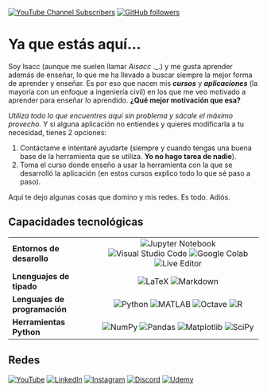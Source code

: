 [![YouTube Channel Subscribers](https://img.shields.io/youtube/channel/subscribers/UCGKAREBRwaA9Ho0bKDcRnZQ)](https://www.youtube.com/@aisacc-me)
[![GitHub followers](https://img.shields.io/github/followers/aisacc)](https://github.com/aisacc)

# Ya que estás aquí...

Soy Isacc (aunque me suelen llamar *Aisacc* ._.) y me gusta aprender además de enseñar, lo que me ha llevado a buscar siempre la mejor forma de aprender y enseñar. Es por eso que nacen mis ***cursos*** y ***aplicaciones*** (la mayoría con un enfoque a ingeniería civil) en los que me veo motivado a aprender para enseñar lo aprendido. **¿Qué mejor motivación que esa?**

*Utiliza todo lo que encuentres aquí sin problema y sácale el máximo provecho.* Y si alguna aplicación no entiendes y quieres modificarla a tu necesidad, tienes 2 opciones:
1. Contáctame e intentaré ayudarte (siempre y cuando tengas una buena base de la herramienta que se utiliza. **Yo no hago tarea de nadie**).
2. Toma el curso donde enseño a usar la herramienta con la que se desarrolló la aplicación (en estos cursos explico todo lo que sé paso a paso).

Aquí te dejo algunas cosas que domino y mis redes. Es todo. Adiós.

## Capacidades tecnológicas
|   |   |
|---|:---:|
|__Entornos de desarollo__| ![Jupyter Notebook](https://img.shields.io/badge/Jupyter-F37626.svg?&style=for-the-badge&logo=Jupyter&logoColor=white) ![Visual Studio Code](https://img.shields.io/badge/Visual%20Studio%20Code-0078d7.svg?style=for-the-badge&logo=visual-studio-code&logoColor=white) ![Google Colab](	https://img.shields.io/badge/Colab-F9AB00?style=for-the-badge&logo=googlecolab&color=525252) ![Live Editor](https://img.shields.io/badge/Live%20Editor-orange?style=for-the-badge)|
|__Lnenguajes de tipado__| ![LaTeX](https://img.shields.io/badge/latex-%23008080.svg?style=for-the-badge&logo=latex&logoColor=white) ![Markdown](https://img.shields.io/badge/markdown-%23000000.svg?style=for-the-badge&logo=markdown&logoColor=white) |
|__Lenguajes de programación__| ![Python](https://img.shields.io/badge/python-3670A0?style=for-the-badge&logo=python&logoColor=ffdd54) ![MATLAB](https://img.shields.io/badge/MATLAB-blue?style=for-the-badge) ![Octave](https://img.shields.io/badge/OCTAVE-darkblue?style=for-the-badge&logo=octave&logoColor=fcd683) ![R](https://img.shields.io/badge/r-%23276DC3.svg?style=for-the-badge&logo=r&logoColor=white) |
|__Herramientas Python__| ![NumPy](https://img.shields.io/badge/numpy-%23013243.svg?style=for-the-badge&logo=numpy&logoColor=white) ![Pandas](https://img.shields.io/badge/pandas-%23150458.svg?style=for-the-badge&logo=pandas&logoColor=white) ![Matplotlib](https://img.shields.io/badge/Matplotlib-%23ffffff.svg?style=for-the-badge&logo=Matplotlib&logoColor=black) ![SciPy](https://img.shields.io/badge/SciPy-%230C55A5.svg?style=for-the-badge&logo=scipy&logoColor=%white) |

## Redes
[![YouTube](https://img.shields.io/badge/YouTube-FF0000?style=for-the-badge&logo=youtube&logoColor=white)](https://www.youtube.com/@aisacc-me)
[![LinkedIn](https://img.shields.io/badge/LinkedIn-0077B5?style=for-the-badge&logo=linkedin&logoColor=white)](https://www.linkedin.com/in/isaccalpala/)
[![Instagram](https://img.shields.io/badge/Instagram-E4405F?style=for-the-badge&logo=instagram&logoColor=white)](https://www.instagram.com/aisacc___/)
[![Discord](https://img.shields.io/badge/Discord-5865F2?style=for-the-badge&logo=discord&logoColor=white)](https://discord.com/invite/V6MedeXDkA)
[![Udemy](https://img.shields.io/badge/Udemy-A435F0?style=for-the-badge&logo=Udemy&logoColor=white)](https://www.udemy.com/user/escuela-de-ingenieros/)
